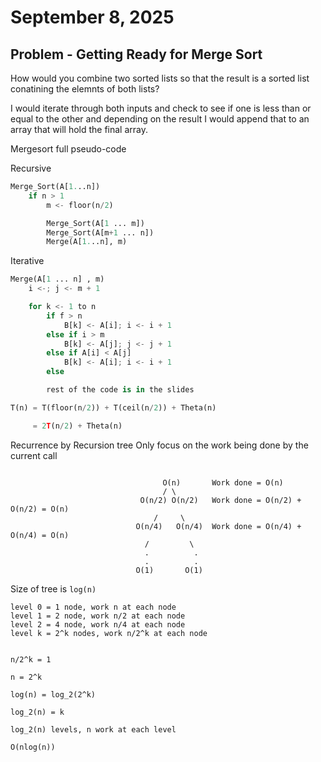 # September 8, 2025

## Problem - Getting Ready for Merge Sort

How would you combine two sorted lists so that the result is a sorted list conatining the elemnts of both lists?

I would iterate through both inputs and check to see if one is less than or equal to the other and depending on the result I would append that to an array that will hold the final array.

Mergesort full pseudo-code



Recursive
```python
Merge_Sort(A[1...n])
    if n > 1
        m <- floor(n/2)

        Merge_Sort(A[1 ... m])
        Merge_Sort(A[m+1 ... n])
        Merge(A[1...n], m)
```


Iterative
```python
Merge(A[1 ... n] , m)
    i <-; j <- m + 1

    for k <- 1 to n
        if f > n
            B[k] <- A[i]; i <- i + 1
        else if i > m
            B[k] <- A[j]; j <- j + 1
        else if A[i] < A[j]
            B[k] <- A[i]; i <- i + 1
        else

        rest of the code is in the slides
```



```python
T(n) = T(floor(n/2)) + T(ceil(n/2)) + Theta(n)

     = 2T(n/2) + Theta(n)
```



Recurrence by Recursion tree
Only focus on the work being done by the current call
```

                                  O(n)       Work done = O(n)
                                  / \
                             O(n/2) O(n/2)   Work done = O(n/2) + O(n/2) = O(n)
                                /     \
                            O(n/4)   O(n/4)  Work done = O(n/4) + O(n/4) = O(n)
                              /         \
                              .          .
                              .          .
                            O(1)       O(1)

```
Size of tree is `log(n)`




```
level 0 = 1 node, work n at each node
level 1 = 2 node, work n/2 at each node
level 2 = 4 node, work n/4 at each node
level k = 2^k nodes, work n/2^k at each node


n/2^k = 1

n = 2^k

log(n) = log_2(2^k)

log_2(n) = k

log_2(n) levels, n work at each level

O(nlog(n))
```
